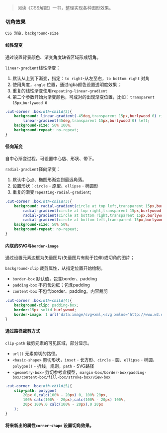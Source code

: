 
> 阅读《CSS解密》一书，整理实现各种图形效果。

### 切角效果

`CSS 渐变、background-size`

#### 线性渐变

通过设置背景颜色、渐变角度缺省区域形成切角。

`linear-gradient`线性渐变：

1. 默认从上到下渐变，指定：`to right`-从左至右，`to bottom right` 对角
2. 使用角度，`angle` 位置，通过rgba颜色设置透明度效果；
3. 重复的线性渐变使用`repeating-linear-gradient`
4. 第二个参数开始为渐变颜色，可成对的出现渐变位置，比如：`transparent 15px`,`burlywood 0`

```css
.cut-corner .box:nth-child(2){
    background: linear-gradient(-45deg,transparent 15px,burlywood 0) right,
        linear-gradient(45deg,transparent 15px,burlywood 0) left;
    background-size: 50% 100%;
    background-repeat: no-repeat;
}
```

#### 径向渐变

自中心渐变过程。可设置中心店、形状、带下。

`radial-gradient`径向渐变：

1. 默认中心点、椭圆形渐变到最远角落。
2. 设置形状：`circle` - 原型、`ellipse` - 椭圆形
3. 重复的渐变`repeating-radial-gradient`;

```css
.cut-corner .box:nth-child(3){
    background: radial-gradient(circle at top left,transparent 15px,burlywood 0) top left,
        radial-gradient(circle at top right,transparent 15px,burlywood 0) top right,
        radial-gradient(circle at bottom right,transparent 15px,burlywood 0) bottom right,
        radial-gradient(circle at bottom left,transparent 15px,burlywood 0) bottom left;
    background-size: 50% 50%;
    background-repeat: no-repeat;
}
```

#### 内联的SVG与`border-image`

通过设置元素边框为矢量图片(矢量图片有助于拉伸)或切角的图片；

`background-clip` 裁剪属性，从指定位置开始绘制。

- `border-box` 默认值，包含border、padding
- `padding-box` 不包含边框；包含padding
- `content-box` 不包含border、padding。内容裁剪

```css
.cut-corner .box:nth-child(4){
    background-clip: padding-box;
    border:15px solid burlywood;
    border-image: 1 url('data:image/svg+xml,<svg xmlns="http://www.w3.org/2000/svg" width="3" height="3" fill="burlywood"><polygon points="0,1,1,0,2,0,3,1,3,2,2,3,1,3,0,2"/></svg>');
}
```

#### 通过路径裁剪方式

`clip-path` 裁剪元素的可见区域，部分显示。

- `url()` 元素剪切的路径。
- `<basic-shape>` 剪切形状，`inset` - 长方形、`circle` - 圆、`ellipse` - 椭圆、`polygon()` - 折线，规则，`path` - SVG路径
- `<geometry-box>` 剪切参考盒模型，`margin-box/border-box/padding-box/content-box/fill-box/stroke-box/view-box`

```css
.cut-corner .box:nth-child(5){
    clip-path: polygon(
        20px 0,calc(100% - 20px) 0, 100% 20px,
        100% calc(100% - 20px),calc(100% - 20px) 100%,
        20px 100%,0 calc(100% - 20px),0 20px
    );
}
```

#### 将来新出的属性`corner-shape` 设置切角效果。